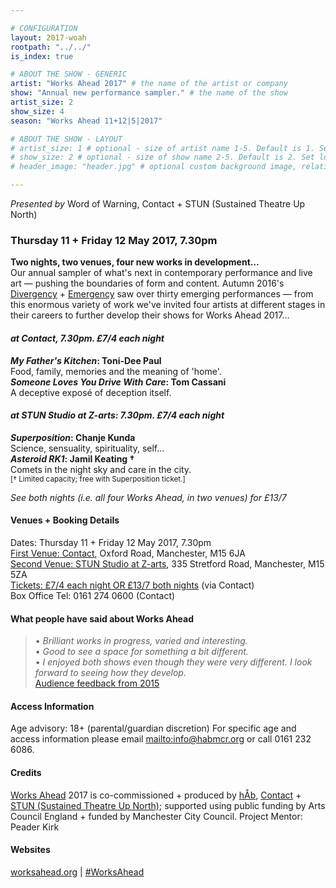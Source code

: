 ```yaml
---

# CONFIGURATION
layout: 2017-woah
rootpath: "../../"
is_index: true

# ABOUT THE SHOW - GENERIC
artist: "Works Ahead 2017" # the name of the artist or company
show: "Annual new performance sampler." # the name of the show
artist_size: 2
show_size: 4
season: "Works Ahead 11+12|5|2017"

# ABOUT THE SHOW - LAYOUT
# artist_size: 1 # optional - size of artist name 1-5. Default is 1. Set longer names to lower values
# show_size: 2 # optional - size of show name 2-5. Default is 2. Set longer names to lower values
# header_image: "header.jpg" # optional custom background image, relative to current page

---
```

*Presented by* Word of Warning, Contact + STUN (Sustained Theatre Up North)
         
### Thursday 11 + Friday 12 May 2017, 7.30pm        
**Two nights, two venues, four new works in development…**          
Our annual sampler of what's next in contemporary performance and live art — pushing the boundaries of form and content. Autumn 2016's [Divergency](/archive/2016-divergency) + [Emergency](/archive/2016-emergency) saw over thirty emerging performances — from this enormous variety of work we've invited four artists at different stages in their careers to further develop their shows for Works Ahead 2017…        
         
#### *at Contact, 7.30pm. £7/4 each night*        
***My Father's Kitchen*: Toni-Dee Paul**<br>Food, family, memories and the meaning of 'home'.        
***Someone Loves You Drive With Care*: Tom Cassani**<br>A deceptive exposé of deception itself.        
        
#### *at STUN Studio at Z-arts: 7.30pm. £7/4 each night*        
***Superposition*: Chanje Kunda**<br>Science, sensuality, spirituality, self…        
***Asteroid RK1*: Jamil Keating †**<br>Comets in the night sky and care in the city.<br><small>[† Limited capacity; free with Superposition ticket.]</small>         
         
*See both nights (i.e. all four Works Ahead, in two venues) for £13/7*

#### Venues + Booking Details        
Dates: Thursday 11 + Friday 12 May 2017, 7.30pm          
<a href="http://contactmcr.com/visit/getting-here" target="_blank">First Venue: Contact</a>, Oxford Road, Manchester, M15 6JA        
<a href="" target="_blank">Second Venue: STUN Studio at Z-arts</a>, 335 Stretford Road, Manchester, M15 5ZA         
<a href="http://contactmcr.com/whats-on//booking" target="_blank">Tickets: £7/4 each night OR £13/7 both nights</a> (via Contact)               
Box Office Tel: 0161 274 0600 (Contact)        
          
#### What people have said about Works Ahead        
>• *Brilliant works in progress, varied and interesting.*        
>• *Good to see a space for something a bit different.*        
>• *I enjoyed both shows even though they were very different. I look forward to seeing how they develop.*          
[Audience feedback from 2015](/archive/2015-worksahead)
          
#### Access Information        
Age advisory: 18+ (parental/guardian discretion) For specific age and access information please email <mailto:info@habmcr.org> or call 0161 232 6086.          
          
#### Credits         
[Works Ahead](/hab/worksahead) 2017 is co-commissioned + produced by [hÅb](/hab), <a href="http://contactmcr.com" target="_blank">Contact</a> + <a href="http://stunlive.com" target="_blank">STUN (Sustained Theatre Up North)</a>; supported using public funding by Arts Council England + funded by Manchester City Council. Project Mentor: Peader Kirk        
        
#### Websites         
<a href="http://worksahead.org" target="_blank">worksahead.org</a> | <a href="http://twitter.com/hashtag/WorksAhead" target="_blank">#WorksAhead</a>
